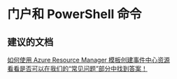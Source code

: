 <properties
    pageTitle="portal and powershell commands"
    description="门户和 PowerShell 命令"
    service="microsoft.eventhub"
    resource="namespaces"
    authors="jtaubensee"
    displayOrder=""
    selfHelpType="generic"
    supportTopicIds="32421025"
    resourceTags=""
    productPesIds="16125"
    cloudEnvironments="public"
/>


# 门户和 PowerShell 命令

## **建议的文档**
[如何使用 Azure Resource Manager 模板创建事件中心资源](https://azure.microsoft.com/en-us/documentation/articles/service-bus-resource-manager-overview/)<br>
[看看是否可以在我们的“常见问题”部分中找到答案！](https://azure.microsoft.com/documentation/articles/service-bus-faq/)



<!--HONumber=Aug16_HO4-->


